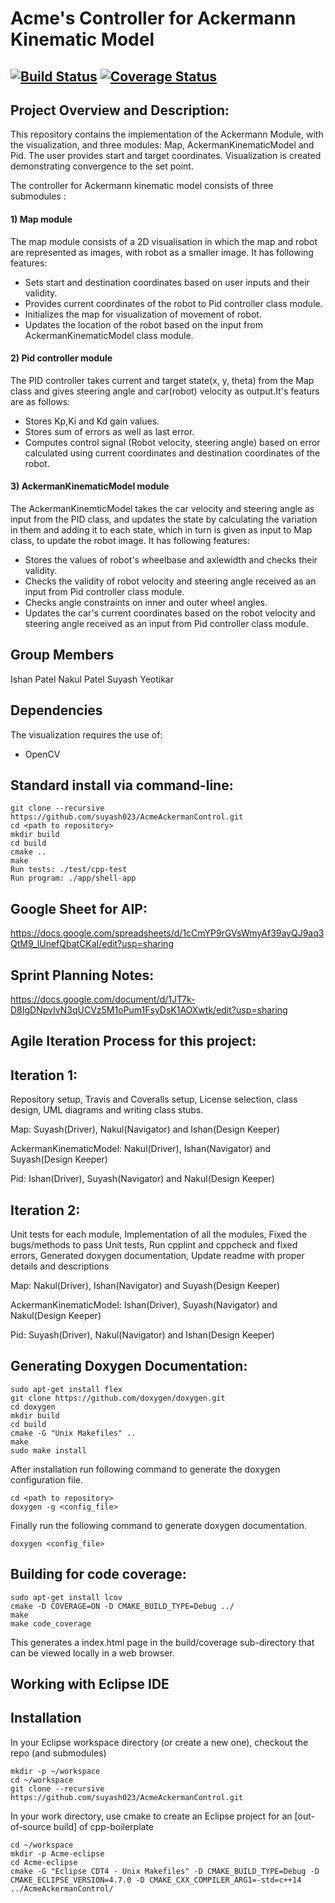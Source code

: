 # Acme's Controller for Ackermann Kinematic Model

[![Build Status](https://travis-ci.org/suyash023/AcmeAckermanControl.svg?branch=iteration2)](https://travis-ci.org/suyash023/AcmeAckermanControl)
[![Coverage Status](https://coveralls.io/repos/github/suyash023/AcmeAckermanControl/badge.svg?branch=iteration2)](https://coveralls.io/github/suyash023/AcmeAckermanControl?branch=iteration2)
---

## Project Overview and Description:

This repository contains the implementation of the Ackermann Module, with the visualization, and three modules: Map, AckermanKinematicModel and Pid.  The user provides start and target coordinates. Visualization is created demonstrating convergence to the set point.   

The controller for Ackermann kinematic model consists of three submodules : 

#### 1) Map module
 The map module consists of a 2D visualisation in which the map and robot are represented as images, with robot as a smaller image. It has following features:
- Sets start and destination coordinates based on user inputs and their validity.
- Provides current coordinates of the robot to Pid controller class module.
- Initializes the map for visualization of movement of robot.
- Updates the location of the robot based on the input from AckermanKinematicModel class module.

#### 2) Pid controller module
The PID controller takes current and target state(x, y, theta) from the Map class and gives steering angle and car(robot) velocity as output.It's featurs are as follows:
- Stores Kp,Ki and Kd gain values. 
- Stores sum of errors as well as last error.
- Computes control signal (Robot velocity, steering angle) based on error calculated using current coordinates and destination coordinates of the robot.

#### 3) AckermanKinematicModel module
The AckermanKinemticModel takes the car velocity and steering angle as input from the PID class, and updates the state by calculating the variation in them and adding it to each state, which in turn is given as input to Map class, to update the robot image. It has following features:
- Stores the values of robot's wheelbase and axlewidth and checks their validity.
- Checks the validity of robot velocity and steering angle received as an input from Pid controller class module.
- Checks angle constraints on inner and outer wheel angles.
- Updates the car's current coordinates based on the robot velocity and steering angle received as an input from Pid controller class module.

## Group Members

Ishan Patel
Nakul Patel
Suyash Yeotikar

## Dependencies
The visualization requires the use of:
- OpenCV

## Standard install via command-line:
```
git clone --recursive https://github.com/suyash023/AcmeAckermanControl.git
cd <path to repository>
mkdir build
cd build
cmake ..
make
Run tests: ./test/cpp-test
Run program: ./app/shell-app
```

## Google Sheet for AIP: 

https://docs.google.com/spreadsheets/d/1cCmYP9rGVsWmyAf39ayQJ9aq3QtM9_lUnefQbatCKaI/edit?usp=sharing


## Sprint Planning Notes:

https://docs.google.com/document/d/1JT7k-D8IgDNpvIvN3qUCVz5M1oPum1FsyDsK1AOXwtk/edit?usp=sharing



## Agile Iteration Process for this project:

## Iteration 1:
Repository setup, Travis and Coveralls setup, License selection,
class design, UML diagrams and writing class stubs.

Map: Suyash(Driver), Nakul(Navigator) and Ishan(Design Keeper)

AckermanKinematicModel: Nakul(Driver), Ishan(Navigator) and Suyash(Design Keeper)

Pid: Ishan(Driver), Suyash(Navigator) and Nakul(Design Keeper)

## Iteration 2:
Unit tests for each module, Implementation of all the modules, Fixed the bugs/methods to pass Unit tests, Run cpplint and cppcheck and fixed errors, Generated doxygen documentation, Update readme with proper details and descriptions   

Map: Nakul(Driver), Ishan(Navigator) and Suyash(Design Keeper)

AckermanKinematicModel: Ishan(Driver), Suyash(Navigator) and Nakul(Design Keeper)


Pid: Suyash(Driver), Nakul(Navigator) and Ishan(Design Keeper)

## Generating Doxygen Documentation:
```
sudo apt-get install flex
git clone https://github.com/doxygen/doxygen.git
cd doxygen
mkdir build
cd build
cmake -G "Unix Makefiles" ..
make
sudo make install
```
After installation run following command to generate the doxygen configuration file.
```
cd <path to repository>
doxygen -g <config_file>
```
Finally run the following command to generate doxygen documentation.
```
doxygen <config_file>
```



## Building for code coverage:
```
sudo apt-get install lcov
cmake -D COVERAGE=ON -D CMAKE_BUILD_TYPE=Debug ../
make
make code_coverage
```
This generates a index.html page in the build/coverage sub-directory that can be viewed locally in a web browser.

## Working with Eclipse IDE ##
## Installation

In your Eclipse workspace directory (or create a new one), checkout the repo (and submodules)
```
mkdir -p ~/workspace
cd ~/workspace
git clone --recursive https://github.com/suyash023/AcmeAckermanControl.git
```
In your work directory, use cmake to create an Eclipse project for an [out-of-source build] of cpp-boilerplate

```
cd ~/workspace
mkdir -p Acme-eclipse
cd Acme-eclipse
cmake -G "Eclipse CDT4 - Unix Makefiles" -D CMAKE_BUILD_TYPE=Debug -D CMAKE_ECLIPSE_VERSION=4.7.0 -D CMAKE_CXX_COMPILER_ARG1=-std=c++14 ../AcmeAckermanControl/
```






